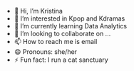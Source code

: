 - 👋 Hi, I’m Kristina
- 👀 I’m interested in Kpop and Kdramas
- 🌱 I’m currently learning Data Analytics
- 💞️ I’m looking to collaborate on ...
- 📫 How to reach me is email
- 😄 Pronouns: she/her
- ⚡ Fun fact: I run a cat sanctuary

<!---
MsWilhelm/MsWilhelm is a ✨ special ✨ repository because its `README.md` (this file) appears on your GitHub profile.
You can click the Preview link to take a look at your changes.
--->
